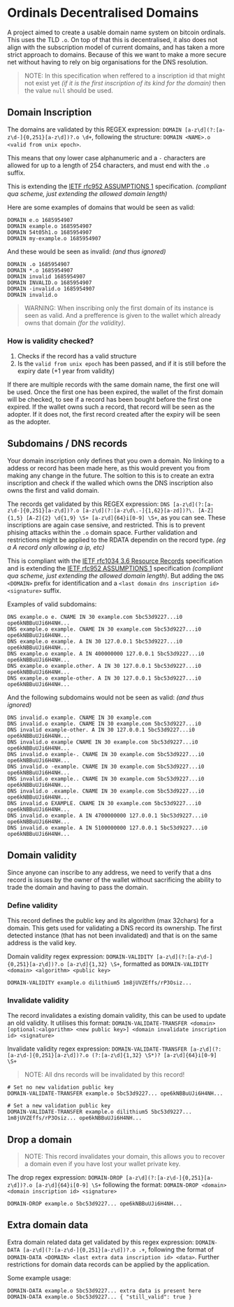 # Ordinals Decentralised Domains

A project aimed to create a usable domain name system on bitcoin ordinals. This uses the TLD `.o`. On top of that this is decentralised, it also does not align with the subscription model of current domains, and has taken a more strict approach to domains. Because of this we want to make a more secure net without having to rely on big organisations for the DNS resolution.

> NOTE: In this specification when reffered to a inscription id that might not exist yet *(if it is the first inscription of its kind for the domain)* then the value `null` should be used.

## Domain Inscription

The domains are validated by this REGEX expression: `DOMAIN [a-z\d](?:[a-z\d-]{0,251}[a-z\d])?.o \d+`, following the structure: `DOMAIN <NAME>.o <valid from unix epoch>`.

This means that ony lower case alphanumeric and a `-` characters are allowed for up to a length of 254 characters, and must end with the `.o` suffix.

This is extending the [IETF rfc952 ASSUMPTIONS 1](https://www.ietf.org/rfc/rfc952.txt) specification. *(compliant qua scheme, just extending the allowed domain length)*

Here are some examples of domains that would be seen as valid:
```
DOMAIN e.o 1685954907
DOMAIN example.o 1685954907 
DOMAIN 54t05h1.o 1685954907
DOMAIN my-example.o 1685954907 
```
And these would be seen as invalid: *(and thus ignored)*
```
DOMAIN .o 1685954907 
DOMAIN *.o 1685954907 
DOMAIN invalid 1685954907 
DOMAIN INVALID.o 1685954907 
DOMAIN -invalid.o 1685954907 
DOMAIN invalid.o
```

> WARNING: When inscribing only the first domain of its instance is seen as valid. And a prefference is given to the wallet which already owns that domain *(for the validity)*.

### How is validity checked?

1. Checks if the record has a valid structure
2. Is the `valid from unix epoch` has been passed, and if it is still before the expiry date (+1 year from validity)

If there are multiple records with the same domain name, the first one will be used. Once the first one has been expired, the wallet of the first domain will be checked, to see if a record has been bought before the first one expired. If the wallet owns such a record, that record will be seen as the adopter. If it does not, the first record created after the expiry will be seen as the adopter.

## Subdomains / DNS records

Your domain inscription only defines that you own a domain. No linking to a addess or record has been made here, as this would prevent you from making any change in the future. The soltion to this is to create an extra inscription and check if the walled which owns the DNS inscription also owns the first and valid domain. 

The records get validated by this REGEX expression: `DNS [a-z\d](?:[a-z\d-]{0,251}[a-z\d])?.o [a-z\d](?:[a-z\d\.-]{1,62}[a-zd])?\. [A-Z]{1,5} [A-Z]{2} \d{1,9} \S+ [a-z\d]{64}i[0-9] \S+`, as you can see. These inscriptions are again case sensive, and restricted. This is to prevent phising attacks within the `.o` domain space. Further validation and restrictions might be applied to the RDATA dependin on the record type. *(eg a A record only allowing a ip, etc)*

This is compliant with the [IETF rfc1034 3.6 Resource Records](https://www.ietf.org/rfc/rfc1034.txt) specification and is extending the [IETF rfc952 ASSUMPTIONS 1](https://www.ietf.org/rfc/rfc952.txt) specification *(compliant qua scheme, just extending the allowed domain length)*. But adding the `DNS <DOMAIN>` prefix for identification and a `<last domain dns inscription id> <signature>` suffix.

Examples of valid subdomains:
```
DNS example.o e. CNAME IN 30 example.com 5bc53d9227...i0 ope6kNBBuUJi6H4NH...
DNS example.o example. CNAME IN 30 example.com 5bc53d9227...i0 ope6kNBBuUJi6H4NH...
DNS example.o example. A IN 30 127.0.0.1 5bc53d9227...i0 ope6kNBBuUJi6H4NH...
DNS example.o example. A IN 400000000 127.0.0.1 5bc53d9227...i0 ope6kNBBuUJi6H4NH...
DNS example.o example.other. A IN 30 127.0.0.1 5bc53d9227...i0 ope6kNBBuUJi6H4NH...
DNS example.o example-other. A IN 30 127.0.0.1 5bc53d9227...i0 ope6kNBBuUJi6H4NH...
```
And the following subdomains would not be seen as valid: *(and thus ignored)*
```
DNS invalid.o example. CNAME IN 30 example.com
DNS invalid.o example. CNAME IN 30 example.com 5bc53d9227...i0
DNS invalid example-other. A IN 30 127.0.0.1 5bc53d9227...i0 ope6kNBBuUJi6H4NH...
DNS invalid.o example CNAME IN 30 example.com 5bc53d9227...i0 ope6kNBBuUJi6H4NH...
DNS invalid.o example-. CNAME IN 30 example.com 5bc53d9227...i0 ope6kNBBuUJi6H4NH...
DNS invalid.o -example. CNAME IN 30 example.com 5bc53d9227...i0 ope6kNBBuUJi6H4NH...
DNS invalid.o example.. CNAME IN 30 example.com 5bc53d9227...i0 ope6kNBBuUJi6H4NH...
DNS invalid.o .example. CNAME IN 30 example.com 5bc53d9227...i0 ope6kNBBuUJi6H4NH...
DNS invalid.o EXAMPLE. CNAME IN 30 example.com 5bc53d9227...i0 ope6kNBBuUJi6H4NH...
DNS invalid.o example. A IN 4700000000 127.0.0.1 5bc53d9227...i0 ope6kNBBuUJi6H4NH...
DNS invalid.o example. A IN 5100000000 127.0.0.1 5bc53d9227...i0 ope6kNBBuUJi6H4NH...
```

## Domain validity

Since anyone can inscribe to any address, we need to verify that a dns record is issues by the owner of the wallet without sacrificing the ability to trade the domain and having to pass the domain.  

### Define validity

This record defines the public key and its algorithm (max 32chars) for a domain. This gets used for validating a DNS record its ownership. The first detected instance (that has not been invalidated) and that is on the same address is the valid key.

Domain validity regex expression: `DOMAIN-VALIDITY [a-z\d](?:[a-z\d-]{0,251}[a-z\d])?.o [a-z\d]{1,32} \S+`, formatted as `DOMAIN-VALIDITY <domain> <algorithm> <public key>` 

```
DOMAIN-VALIDITY example.o dilithium5 1m8jUVZEffs/rP3Osiz...
```

### Invalidate validity

The record invalidates a existing domain validity, this can be used to update an old validity. It utilises this format: `DOMAIN-VALIDATE-TRANSFER <domain> [optional:<algorithm> <new public key>] <domain invalidate inscription id> <signature>`

Invalidate validity regex expression: `DOMAIN-VALIDATE-TRANSFER [a-z\d](?:[a-z\d-]{0,251}[a-z\d])?.o (?:[a-z\d]{1,32} \S*)? [a-z\d]{64}i[0-9] \S+`

> NOTE: All dns records will be invalidated by this record!

```
# Set no new validation public key
DOMAIN-VALIDATE-TRANSFER example.o 5bc53d9227... ope6kNBBuUJi6H4NH...

# Set a new validation public key
DOMAIN-VALIDATE-TRANSFER example.o dilithium5 5bc53d9227... 1m8jUVZEffs/rP3Osiz... ope6kNBBuUJi6H4NH...
```

## Drop a domain

> NOTE: This record invalidates your domain, this allows you to recover a domain even if you have lost your wallet private key. 

The drop regex expression: `DOMAIN-DROP [a-z\d](?:[a-z\d-]{0,251}[a-z\d])?.o [a-z\d]{64}i[0-9] \S+` following the format: `DOMAIN-DROP <domain> <domain inscription id> <signature>` 

```
DOMAIN-DROP example.o 5bc53d9227... ope6kNBBuUJi6H4NH...
```

## Extra domain data

Extra domain related data get validated by this regex expression: `DOMAIN-DATA [a-z\d](?:[a-z\d-]{0,251}[a-z\d])?.o .+`, following the format of `DOMAIN-DATA <DOMAIN> <last extra data inscription id> <data>`. Further restrictions for domain data records can be applied by the application. 

Some example usage:
```
DOMAIN-DATA example.o 5bc53d9227... extra data is present here
DOMAIN-DATA example.o 5bc53d9227... { "still_valid": true }
```
